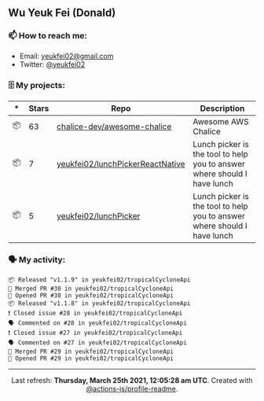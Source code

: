 ## Wu Yeuk Fei (Donald)

### 📫 How to reach me:

- Email: [yeukfei02@gmail.com](yeukfei02@gmail.com)
- Twitter: [@yeukfei02](https://twitter.com/yeukfei02)

### 🗄 My projects:

|*|Stars|Repo|Description|
|---|---|---|---|
| 📦 | 63 | [chalice-dev/awesome-chalice](https://github.com/chalice-dev/awesome-chalice) | Awesome AWS Chalice |
| 📦 | 7 | [yeukfei02/lunchPickerReactNative](https://github.com/yeukfei02/lunchPickerReactNative) | Lunch picker is the tool to help you to answer where should I have lunch |
| 📦 | 5 | [yeukfei02/lunchPicker](https://github.com/yeukfei02/lunchPicker) | Lunch picker is the tool to help you to answer where should I have lunch |

### 🗣 My activity:

```
📦 Released "v1.1.9" in yeukfei02/tropicalCycloneApi
🎉 Merged PR #30 in yeukfei02/tropicalCycloneApi
💪 Opened PR #30 in yeukfei02/tropicalCycloneApi
📦 Released "v1.1.8" in yeukfei02/tropicalCycloneApi
❗️ Closed issue #28 in yeukfei02/tropicalCycloneApi
🗣 Commented on #28 in yeukfei02/tropicalCycloneApi
❗️ Closed issue #27 in yeukfei02/tropicalCycloneApi
🗣 Commented on #27 in yeukfei02/tropicalCycloneApi
🎉 Merged PR #29 in yeukfei02/tropicalCycloneApi
💪 Opened PR #29 in yeukfei02/tropicalCycloneApi
```

<!-- <img src="https://github-readme-stats.vercel.app/api?username=yeukfei02&show_icons=true&count_private=true&theme=radical" />

<img src="https://github-readme-stats.vercel.app/api/top-langs/?username=yeukfei02&theme=radical" /> -->

---

<p align="center">Last refresh: <b>Thursday, March 25th 2021, 12:05:28 am UTC</b>. Created with <a href=https://github.com/marketplace/actions/profile-readme>@actions-js/profile-readme</a>.</p>
